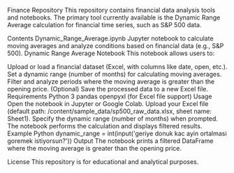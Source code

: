 Finance Repository
This repository contains financial data analysis tools and notebooks. The primary tool currently available is the Dynamic Range Average calculation for financial time series, such as S&P 500 data.

Contents
Dynamic_Range_Average.ipynb
Jupyter notebook to calculate moving averages and analyze conditions based on financial data (e.g., S&P 500).
Dynamic Range Average Notebook
This notebook allows users to:

Upload or load a financial dataset (Excel, with columns like date, open, etc.).
Set a dynamic range (number of months) for calculating moving averages.
Filter and analyze periods where the moving average is greater than the opening price.
(Optional) Save the processed data to a new Excel file.
Requirements
Python 3
pandas
openpyxl (for Excel file support)
Usage
Open the notebook in Jupyter or Google Colab.
Upload your Excel file (default path: /content/sample_data/sp500_raw_data.xlsx, sheet name: Sheet1).
Specify the dynamic range (number of months) when prompted.
The notebook performs the calculation and displays filtered results.
Example
Python
dynamic_range = int(input('geriye donuk kac ayin ortalmasi goremek istiyorsun?'))
Output
The notebook prints a filtered DataFrame where the moving average is greater than the opening price.

License
This repository is for educational and analytical purposes.

